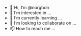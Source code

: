 - 👋 Hi, I’m @norgbon
- 👀 I’m interested in ...
- 🌱 I’m currently learning ...
- 💞️ I’m looking to collaborate on ...
- 📫 How to reach me ...

<!---
norgbon/norgbon is a ✨ special ✨ repository because its `README.md` (this file) appears on your GitHub profile.
You can click the Preview link to take a look at your changes.
--->
